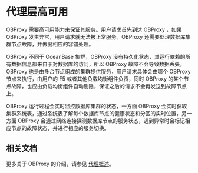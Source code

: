 # 代理层高可用

OBProxy 需要高可用能力来保证其服务。用户请求首先到达 OBProxy ，如果 OBProxy 发生异常，用户请求就无法被正常服务。OBProxy 还需要处理数据库集群节点故障，并做出相应的容错处理。

OBProxy 不同于 OceanBase 集群，OBProxy 没有持久化状态，其运行依赖的所有数据信息都来自于对数据库的访问，所以 OBProxy 故障不会导致数据丢失。OBProxy 也是由多台节点组成的集群提供服务，用户请求具体会由哪个 OBProxy 节点来执行，由用户的 F5 或者其他负载均衡组件负责，同时 OBProxy 的某个节点故障，也应由负载均衡组件自动剔除，保证之后的请求不会再发送到故障节点上。

OBProxy 运行过程会实时监控数据库集群的状态，一方面 OBProxy 会实时获取集群系统表，通过系统表了解每个数据库节点的健康状态和分区的实时位置，另一方面 OBProxy 会通过网络连接探测数据库节点的服务状态，遇到异常时会标记相应节点的故障状态，并进行相应的服务切换。

## 相关文档

更多关于 OBProxy 的介绍，请参见 [代理概述](../7.reference/1.oceanbase-database-concepts/6.data-link/2.database-proxy/1.agent-overview.md)。